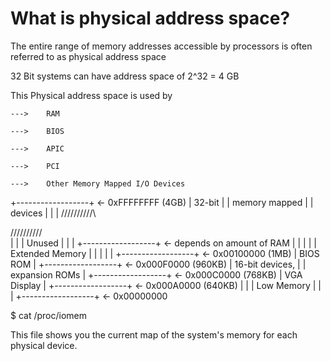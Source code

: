 What is physical address space?
===================================

The entire range of memory addresses accessible by processors is often referred to as physical address space

32 Bit systems can have address space of 2^32 = 4 GB

This Physical address space is used by

	--->	RAM

	--->	BIOS

	--->	APIC

	--->	PCI

	--->	Other Memory Mapped I/O Devices


+------------------+  <- 0xFFFFFFFF (4GB)
|      32-bit      |
|  memory mapped   |
|     devices      |
|                  |
/\/\/\/\/\/\/\/\/\/\

/\/\/\/\/\/\/\/\/\/\
|                  |
|      Unused      |
|                  |
+------------------+  <- depends on amount of RAM
|                  |
|                  |
| Extended Memory  |
|                  |
|                  |
+------------------+  <- 0x00100000 (1MB)
|     BIOS ROM     |
+------------------+  <- 0x000F0000 (960KB)
|  16-bit devices, |
|  expansion ROMs  |
+------------------+  <- 0x000C0000 (768KB)
|   VGA Display    |
+------------------+  <- 0x000A0000 (640KB)
|                  |
|    Low Memory    |
|                  |
+------------------+  <- 0x00000000


$ cat /proc/iomem 

This file shows you the current map of the system's memory for each physical device.

